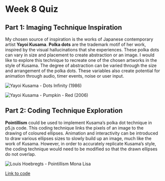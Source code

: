 # Week 8 Quiz
## Part 1: Imaging Technique Inspiration
My chosen source of inspiration is the works of Japanese contemporary artist **Yayoi Kusama**. **Polka dots** are the trademark motif of her work, inspired by the visual hallucinations that she experiences. These polka dots can vary in size and placement to create abstraction or an image. I would like to explore this technique to recreate one of the chosen artworks in the style of Kusama. The degree of abstraction can be varied through the size and arrangement of the polka dots. These variables also create potential for animation through audio, timer events, noise or user input.

![Yayoi Kusama - *Dots Infinity* (1986)](https://www.artnet.com/WebServices/images/ll00104lldmJ3JFgpeECfDrCWBHBcZ3mG/yayoi-kusama-dots-infinity.jpg)

![Yayoi Kusama - *Pumpkin - Red* (2006)](https://sothebys-md.brightspotcdn.com/dims4/default/a8d4e65/2147483647/strip/true/crop/1531x2000+0+0/resize/2048x2675!/quality/90/?url=http%3A%2F%2Fsothebys-brightspot.s3.amazonaws.com%2Fmedia-desk%2Fa3%2F8f%2Fd04893a94ef189efbec784c91f84%2F019l20168-bljzz-01.jpg)

## Part 2: Coding Technique Exploration
**Pointillism** could be used to implement Kusama’s polka dot technique in p5.js code. This coding technique links the pixels of an image to the drawing of coloured ellipses. Animation and interactivity can be introduced to draw various ellipses sizes to slowly build up an image, much like the work of Kusama. However, in order to accurately replicate Kusama’s style, the coding technique would need to be modified so that the drawn ellipses do not overlap.

![Louis Hoebregts - Pointillism Mona Lisa](https://assets.codepen.io/127738/internal/screenshots/pens/JzraNa.custom.jpg?version=1553719920)

[Link to code](https://codepen.io/Mamboleoo/pen/JzraNa)